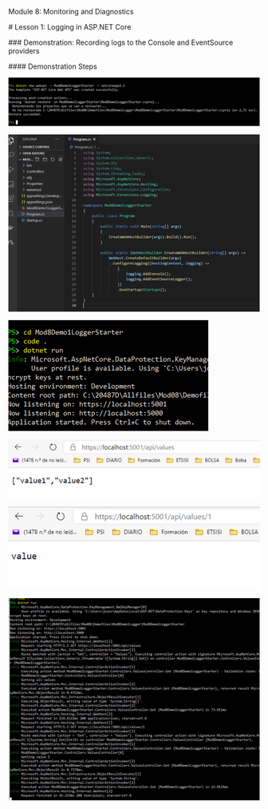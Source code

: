Module 8: Monitoring and Diagnostics

\# Lesson 1: Logging in ASP.NET Core

 

\### Demonstration: Recording logs to the Console and EventSource providers

 

\#### Demonstration Steps

 

![img](clip_image002.png)

 

![img](clip_image004.png)

 

![img](clip_image005.png)

 

![img](clip_image007.png)

 

![img](clip_image008.png)

 

![img](clip_image010.png)

 



 

 

 